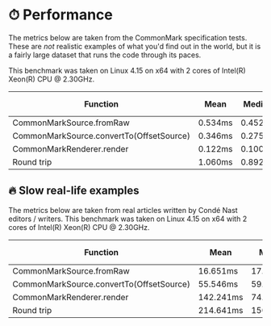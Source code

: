 # ⏱ Performance

The metrics below are taken from the CommonMark specification tests. These are _not_ realistic examples of what you'd find out in the world, but it is a fairly large dataset that runs the code through its paces.

This benchmark was taken on Linux 4.15 on x64 with 2 cores of Intel(R) Xeon(R) CPU @ 2.30GHz.

| Function                                 | Mean    | Median  | 95th Percentile | Maximum     | Standard Deviation |
| ---------------------------------------- | ------- | ------- | --------------- | ----------- | ------------------ |
| CommonMarkSource.fromRaw                 | 0.534ms | 0.452ms | 0.679ms         | 14.500851ms | 0.440ms            |
| CommonMarkSource.convertTo(OffsetSource) | 0.346ms | 0.275ms | 0.683ms         | 30.790797ms | 0.381ms            |
| CommonMarkRenderer.render                | 0.122ms | 0.100ms | 0.229ms         | 9.148015ms  | 0.138ms            |
| Round trip                               | 1.060ms | 0.892ms | 1.996ms         | 33.880747ms | 0.659ms            |

## 🔥 Slow real-life examples

The metrics below are taken from real articles written by Condé Nast editors / writers.
This benchmark was taken on Linux 4.15 on x64 with 2 cores of Intel(R) Xeon(R) CPU @ 2.30GHz.

| Function                                 | Mean      | Median    | 95th Percentile | Maximum     | Standard Deviation |
| ---------------------------------------- | --------- | --------- | --------------- | ----------- | ------------------ |
| CommonMarkSource.fromRaw                 | 16.651ms  | 17.249ms  | 21.922ms        | 25.410353ms | 4.310ms            |
| CommonMarkSource.convertTo(OffsetSource) | 55.546ms  | 59.412ms  | 70.075ms        | 70.838805ms | 13.071ms           |
| CommonMarkRenderer.render                | 142.241ms | 74.734ms  | 264.477ms       | 489.62111ms | 106.671ms          |
| Round trip                               | 214.641ms | 150.147ms | 356.532ms       | 577.1695ms  | 117.661ms          |
